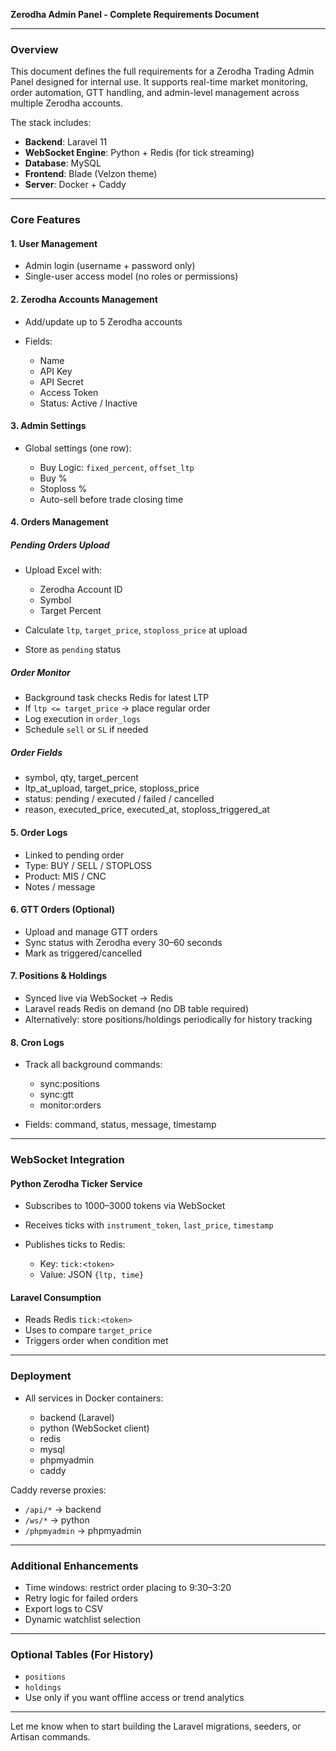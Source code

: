 **Zerodha Admin Panel - Complete Requirements Document**

---

### **Overview**

This document defines the full requirements for a Zerodha Trading Admin Panel designed for internal use. It supports real-time market monitoring, order automation, GTT handling, and admin-level management across multiple Zerodha accounts.

The stack includes:

* **Backend**: Laravel 11
* **WebSocket Engine**: Python + Redis (for tick streaming)
* **Database**: MySQL
* **Frontend**: Blade (Velzon theme)
* **Server**: Docker + Caddy

---

### **Core Features**

#### **1. User Management**

* Admin login (username + password only)
* Single-user access model (no roles or permissions)

#### **2. Zerodha Accounts Management**

* Add/update up to 5 Zerodha accounts
* Fields:

  * Name
  * API Key
  * API Secret
  * Access Token
  * Status: Active / Inactive

#### **3. Admin Settings**

* Global settings (one row):

  * Buy Logic: `fixed_percent`, `offset_ltp`
  * Buy %
  * Stoploss %
  * Auto-sell before trade closing time

#### **4. Orders Management**

##### **Pending Orders Upload**

* Upload Excel with:

  * Zerodha Account ID
  * Symbol
  * Target Percent
* Calculate `ltp`, `target_price`, `stoploss_price` at upload
* Store as `pending` status

##### **Order Monitor**

* Background task checks Redis for latest LTP
* If `ltp <= target_price` → place regular order
* Log execution in `order_logs`
* Schedule `sell` or `SL` if needed

##### **Order Fields**

* symbol, qty, target\_percent
* ltp\_at\_upload, target\_price, stoploss\_price
* status: pending / executed / failed / cancelled
* reason, executed\_price, executed\_at, stoploss\_triggered\_at

#### **5. Order Logs**

* Linked to pending order
* Type: BUY / SELL / STOPLOSS
* Product: MIS / CNC
* Notes / message

#### **6. GTT Orders (Optional)**

* Upload and manage GTT orders
* Sync status with Zerodha every 30–60 seconds
* Mark as triggered/cancelled

#### **7. Positions & Holdings**

* Synced live via WebSocket → Redis
* Laravel reads Redis on demand (no DB table required)
* Alternatively: store positions/holdings periodically for history tracking

#### **8. Cron Logs**

* Track all background commands:

  * sync\:positions
  * sync\:gtt
  * monitor\:orders
* Fields: command, status, message, timestamp

---

### **WebSocket Integration**

#### **Python Zerodha Ticker Service**

* Subscribes to 1000–3000 tokens via WebSocket
* Receives ticks with `instrument_token`, `last_price`, `timestamp`
* Publishes ticks to Redis:

  * Key: `tick:<token>`
  * Value: JSON `{ltp, time}`

#### **Laravel Consumption**

* Reads Redis `tick:<token>`
* Uses to compare `target_price`
* Triggers order when condition met

---

### **Deployment**

* All services in Docker containers:

  * backend (Laravel)
  * python (WebSocket client)
  * redis
  * mysql
  * phpmyadmin
  * caddy

Caddy reverse proxies:

* `/api/*` → backend
* `/ws/*` → python
* `/phpmyadmin` → phpmyadmin

---

### **Additional Enhancements**

* Time windows: restrict order placing to 9:30–3:20
* Retry logic for failed orders
* Export logs to CSV
* Dynamic watchlist selection

---

### **Optional Tables (For History)**

* `positions`
* `holdings`
* Use only if you want offline access or trend analytics

---

Let me know when to start building the Laravel migrations, seeders, or Artisan commands.
